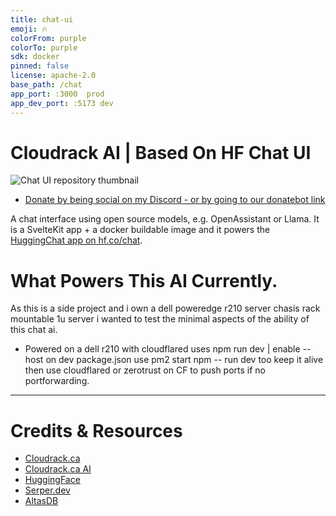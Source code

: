 ```yaml
---
title: chat-ui
emoji: 🔥
colorFrom: purple
colorTo: purple
sdk: docker
pinned: false
license: apache-2.0
base_path: /chat
app_port: :3000  prod
app_dev_port: :5173 dev
---
```


# Cloudrack AI | Based On HF Chat UI

![Chat UI repository thumbnail](https://cdn.discordapp.com/attachments/1154471481145827470/1156766456709652520/chatui-websearch.png?ex=65162a36&is=6514d8b6&hm=011eb493d715884234c98391423b9c97a9c9704826a0ab69c697fdb102918f12&)
- [Donate by being social on my Discord - or by going to our donatebot link](https://donatebot.io/checkout/1154471425663574039?buyer=142025929454125056)
  
A chat interface using open source models, e.g. OpenAssistant or Llama. It is a SvelteKit app + a docker buildable image and it powers the [HuggingChat app on hf.co/chat](https://huggingface.co/chat).

# What Powers This AI Currently.
As this is a side project and i own a dell poweredge r210 server chasis rack mountable 1u server i wanted to test the minimal aspects of the ability of this chat ai.
- Powered on a dell r210 with cloudflared uses npm run dev | enable --host on dev package.json use pm2 start npm -- run dev too keep it alive then use cloudflared or zerotrust on CF to push ports if no portforwarding.
---
# Credits & Resources
- [Cloudrack.ca](https://cloudrack.ca/)
- [Cloudrack.ca AI](https://ai.cloudrack.ca/)
- [HuggingFace](https://huggingface.co/)
- [Serper.dev](https://serper.dev/)
- [AltasDB](https://www.mongodb.com/)
